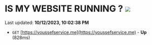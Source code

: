 # IS MY WEBSITE RUNNING ? [![](https://img.shields.io/static/v1?label=Sponsor&message=%E2%9D%A4&logo=GitHub&color=%23fe8e86)](https://github.com/sponsors/<username>)

Last updated: **10/12/2023, 10:02:38 PM**

- `GET` [https://youssefservice.me](https://youssefservice.me) - **Up** (828ms)
